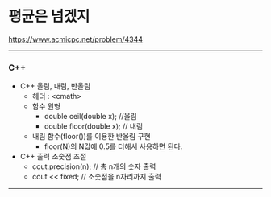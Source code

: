 # 평균은 넘겠지

https://www.acmicpc.net/problem/4344

<hr> 

### C++
- C++ 올림, 내림, 반올림
  - 헤더 : \<cmath>
  - 함수 원형
    - double ceil(double x); //올림
    - double floor(double x); // 내림
  - 내림 함수(floor())를 이용한 반올림 구현
    - floor(N)의 N값에 0.5를 더해서 사용하면 된다.
- C++ 출력 소숫점 조절
  - cout.precision(n); // 총 n개의 숫자 출력
  - cout << fixed; // 소숫점을 n자리까지 출력

<hr>
